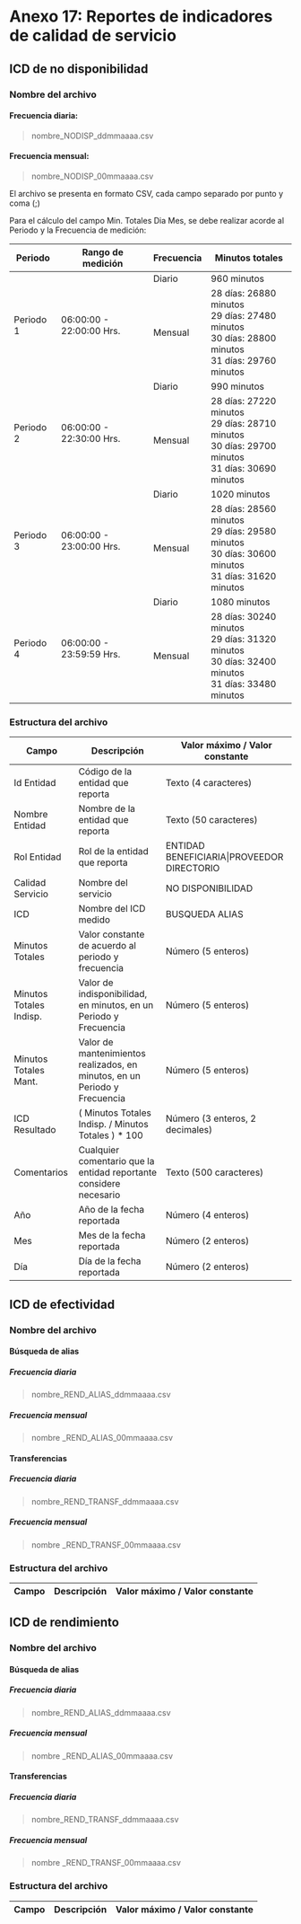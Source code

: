 # Anexo 17: Reportes de indicadores de calidad de servicio

## ICD de no disponibilidad

### Nombre del archivo

#### Frecuencia diaria:

> nombre_NODISP_ddmmaaaa.csv

#### Frecuencia mensual:

> nombre_NODISP_00mmaaaa.csv

El archivo se presenta en formato CSV, cada campo separado por punto y coma (;)

Para el cálculo del campo Min. Totales Dia Mes, se debe realizar acorde al Periodo y la Frecuencia de medición:

<table>
    <thead>
        <tr>
            <th>Periodo</th>
            <th>Rango de medición</th>
            <th>Frecuencia</th>
            <th>Minutos totales</th>
        </tr>
    </thead>
    <tbody>
        <tr>
            <td rowspan=2>Periodo 1</td>
            <td rowspan=2>06:00:00 - 22:00:00 Hrs.</td>
            <td>Diario</td>
            <td>960 minutos</td>
        </tr>
        <tr>
            <td>Mensual</td>
            <td>
                28 días: 26880 minutos<br>
                29 días: 27480 minutos<br>
                30 días: 28800 minutos<br>
                31 días: 29760 minutos<br>
            </td>
        </tr>
        <tr>
            <td rowspan=2>Periodo 2</td>
            <td rowspan=2>06:00:00 - 22:30:00 Hrs.</td>
            <td>Diario</td>
            <td>990 minutos</td>
        </tr>
        <tr>
            <td>Mensual</td>
            <td>
                28 días: 27220 minutos<br>
                29 días: 28710 minutos<br>
                30 días: 29700 minutos<br>
                31 días: 30690 minutos<br>
            </td>
        </tr>
        <tr>
            <td rowspan=2>Periodo 3</td>
            <td rowspan=2>06:00:00 - 23:00:00 Hrs.</td>
            <td>Diario</td>
            <td>1020 minutos</td>
        </tr>
        <tr>
            <td>Mensual</td>
            <td>
                28 días: 28560 minutos<br>
                29 días: 29580 minutos<br>
                30 días: 30600 minutos<br>
                31 días: 31620 minutos<br>
            </td>
        </tr>
        <tr>
            <td rowspan=2>Periodo 4</td>
            <td rowspan=2>06:00:00 - 23:59:59 Hrs.</td>
            <td>Diario</td>
            <td>1080 minutos</td>
        </tr>
        <tr>
            <td>Mensual</td>
            <td>
                28 días: 30240 minutos<br>
                29 días: 31320 minutos<br>
                30 días: 32400 minutos<br>
                31 días: 33480 minutos<br>
            </td>
        </tr>
    </tbody>
</table>

### Estructura del archivo

|Campo|Descripción|Valor máximo / Valor constante|
|-----|-----------|------------------------------|
|Id Entidad|Código de la entidad que reporta|Texto (4 caracteres)|
|Nombre Entidad|Nombre de la entidad que reporta|Texto (50 caracteres)|
|Rol Entidad|Rol de la entidad que reporta|ENTIDAD BENEFICIARIA&#124;PROVEEDOR DIRECTORIO|
|Calidad Servicio|Nombre del servicio|NO DISPONIBILIDAD|
|ICD|Nombre del ICD medido|BUSQUEDA ALIAS|
|Minutos Totales|Valor constante de acuerdo al periodo y frecuencia|Número (5 enteros)|
|Minutos Totales Indisp.|Valor de indisponibilidad, en minutos, en un Periodo y Frecuencia|Número (5 enteros)|
|Minutos Totales Mant.|Valor de mantenimientos realizados, en minutos, en un Periodo y Frecuencia|Número (5 enteros)|
|ICD Resultado|( Minutos Totales Indisp. / Minutos Totales ) * 100|Número (3 enteros, 2 decimales)|
|Comentarios|Cualquier comentario que la entidad reportante considere necesario|Texto (500 caracteres)|
|Año|Año de la fecha reportada|Número (4 enteros)|
|Mes|Mes de la fecha reportada|Número (2 enteros)|
|Día|Día de la fecha reportada|Número (2 enteros)|

## ICD de efectividad

### Nombre del archivo

#### Búsqueda de alias

##### Frecuencia diaria

> nombre_REND_ALIAS_ddmmaaaa.csv

##### Frecuencia mensual

> nombre _REND_ALIAS_00mmaaaa.csv

#### Transferencias

##### Frecuencia diaria

> nombre_REND_TRANSF_ddmmaaaa.csv

##### Frecuencia mensual

> nombre _REND_TRANSF_00mmaaaa.csv

### Estructura del archivo

|Campo|Descripción|Valor máximo / Valor constante|
|-----|-----------|------------------------------|

## ICD de rendimiento

### Nombre del archivo

#### Búsqueda de alias

##### Frecuencia diaria

> nombre_REND_ALIAS_ddmmaaaa.csv

##### Frecuencia mensual

> nombre _REND_ALIAS_00mmaaaa.csv

#### Transferencias

##### Frecuencia diaria

> nombre_REND_TRANSF_ddmmaaaa.csv

##### Frecuencia mensual

> nombre _REND_TRANSF_00mmaaaa.csv

### Estructura del archivo

|Campo|Descripción|Valor máximo / Valor constante|
|-----|-----------|------------------------------|

